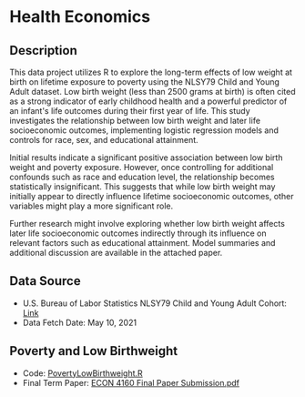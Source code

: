# Health Economics

## Description
This data project utilizes R to explore the long-term effects of low weight at birth on lifetime exposure to poverty using the NLSY79 Child and Young Adult dataset. Low birth weight (less than 2500 grams at birth) is often cited as a strong indicator of early childhood health and a powerful predictor of an infant's life outcomes during their first year of life. This study investigates the relationship between low birth weight and later life socioeconomic outcomes, implementing logistic regression models and controls for race, sex, and educational attainment.

Initial results indicate a significant positive association between low birth weight and poverty exposure. However, once controlling for additional confounds such as race and education level, the relationship becomes statistically insignificant. This suggests that while low birth weight may initially appear to directly influence lifetime socioeconomic outcomes, other variables might play a more significant role. 

Further research might involve exploring whether low birth weight affects later life socioeconomic outcomes indirectly through its influence on relevant factors such as educational attainment. Model summaries and additional discussion are available in the attached paper.

## Data Source
- U.S. Bureau of Labor Statistics NLSY79 Child and Young Adult Cohort: [Link](https://www.bls.gov/nls/nlsy79-children.htm)
- Data Fetch Date: May 10, 2021

## Poverty and Low Birthweight
- Code: [PovertyLowBirthweight.R](PovertyLowBirthweight.R)
- Final Term Paper: [ECON 4160 Final Paper Submission.pdf](ECON-4160-Final-Paper-Submission.pdf)
